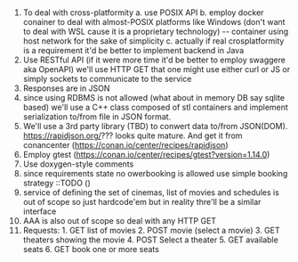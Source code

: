 # 
 1. To deal with cross-platformity
    a. use POSIX API
    b. employ docker conainer to deal with almost-POSIX platforms like Windows (don't want to deal with WSL cause it is a proprietary technology) -- container using host network for the sake of simplicity
    c. actually if real crosplatformity is a requirement it'd be better to implement backend in Java
 2. Use RESTful API (if it were more time it'd be better to employ swaggere aka OpenAPI) we'll use HTTP GET that one might use either curl or JS or simply sockets to communicate to the service
 3. Responses are in JSON
 4. since using RDBMS is not allowed (what about in memory DB say sqlite based) we'll use a C++ class composed of stl containers and implement serialization to/from file in JSON format.
 5. We'll use a 3rd party library (TBD) to conwert data to/from JSON(DOM). https://rapidjson.org/??? looks quite mature. And get it from conancenter (https://conan.io/center/recipes/rapidjson)
 6. Employ gtest (https://conan.io/center/recipes/gtest?version=1.14.0)
 7. Use doxygen-style comments
 8. since requirements state no owerbooking is allowed use simple booking strategy ::TODO ()
 9. service of defining the set of cinemas, list of movies and schedules is out of scope so just hardcode'em but in reality thre'll be a similar interface
 10. AAA is also out of scope so deal with any HTTP GET
 11. Requests:
    1. GET list of movies
    2. POST movie (select a movie)
    3. GET theaters showing the movie
    4. POST Select a theater
    5. GET available seats
    6. GET book one or more seats

 


